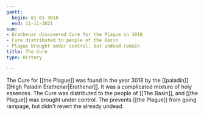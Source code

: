 ```yaml
---
gantt:
  begin: 01-01-3018
  end: 11-11-3021
sum:
- Erathenar discovered Cure for the Plague in 3018
- Cure distributed to people of the Basin
- Plague brought under control, but undead remain
title: The Cure
type: History

---
```


The Cure for [[the Plague]] was found in the year 3018 by the [[paladin]] [[High Paladin Erathenar|Erathenar]]. It was a complicated mixture of holy essences. The Cure was distributed to the people of [[The Basin]], and [[the Plague]] was brought under control. The prevents [[the Plague]] from going rampage, but didn't revert the already undead.